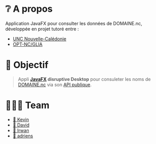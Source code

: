 # ❔ A propos

Application JavaFX pour consulter les données de DOMAINE.nc, développée en projet tutoré entre : 

- [UNC Nouvelle-Calédonie](https://unc.nc/)
- [OPT-NC/GLIA](https://bit.ly/3RuNs1o)

# 🎯 Objectif

> Appli **[JavaFX](https://openjfx.io/) disruptive Desktop** pour consuleter les noms de [DOMAINE.nc](https://www.domaine.nc/) via son [API publique](https://rapidapi.com/opt-nc-opt-nc-default/api/domaine-nc/details).

# 🧑‍🤝‍🧑 Team

- [👦 Kevin](https://dev.to/kpetit)
- [👦 David](https://dev.to/davnox900)
- [👦 Irwan](https://dev.to/isoernc)
- [👨 adriens](https://dev.to/adriens)
